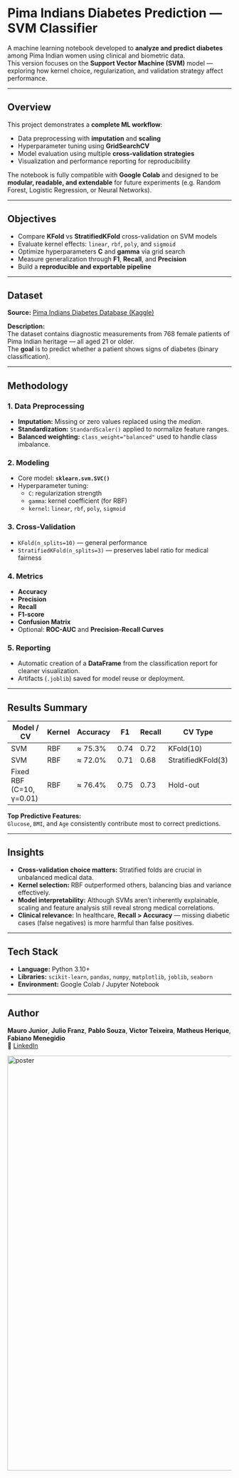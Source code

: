 # Pima Indians Diabetes Prediction — SVM Classifier

A machine learning notebook developed to **analyze and predict diabetes** among Pima Indian women using clinical and biometric data.  
This version focuses on the **Support Vector Machine (SVM)** model — exploring how kernel choice, regularization, and validation strategy affect performance.

---

## Overview

This project demonstrates a **complete ML workflow**:
- Data preprocessing with **imputation** and **scaling**
- Hyperparameter tuning using **GridSearchCV**
- Model evaluation using multiple **cross-validation strategies**
- Visualization and performance reporting for reproducibility

The notebook is fully compatible with **Google Colab** and designed to be **modular, readable, and extendable** for future experiments (e.g. Random Forest, Logistic Regression, or Neural Networks).

---

## Objectives

- Compare **KFold** vs **StratifiedKFold** cross-validation on SVM models  
- Evaluate kernel effects: `linear`, `rbf`, `poly`, and `sigmoid`  
- Optimize hyperparameters **C** and **gamma** via grid search  
- Measure generalization through **F1**, **Recall**, and **Precision**  
- Build a **reproducible and exportable pipeline**  

---

## Dataset

**Source:** [Pima Indians Diabetes Database (Kaggle)](https://www.kaggle.com/datasets/uciml/pima-indians-diabetes-database)

**Description:**  
The dataset contains diagnostic measurements from 768 female patients of Pima Indian heritage — all aged 21 or older.  
The **goal** is to predict whether a patient shows signs of diabetes (binary classification).

---

## Methodology

### 1. Data Preprocessing
- **Imputation:** Missing or zero values replaced using the *median*.
- **Standardization:** `StandardScaler()` applied to normalize feature ranges.
- **Balanced weighting:** `class_weight="balanced"` used to handle class imbalance.

### 2. Modeling
- Core model: **`sklearn.svm.SVC()`**
- Hyperparameter tuning:
  - `C`: regularization strength
  - `gamma`: kernel coefficient (for RBF)
  - `kernel`: `linear`, `rbf`, `poly`, `sigmoid`

### 3. Cross-Validation
- `KFold(n_splits=10)` — general performance
- `StratifiedKFold(n_splits=3)` — preserves label ratio for medical fairness

### 4. Metrics
- **Accuracy**
- **Precision**
- **Recall**
- **F1-score**
- **Confusion Matrix**
- Optional: **ROC-AUC** and **Precision-Recall Curves**

### 5. Reporting
- Automatic creation of a **DataFrame** from the classification report for cleaner visualization.
- Artifacts (`.joblib`) saved for model reuse or deployment.

---

##  Results Summary

| Model / CV | Kernel | Accuracy | F1 | Recall | CV Type |
|-------------|---------|-----------|------|----------|----------|
| SVM | RBF | ≈ 75.3% | 0.74 | 0.72 | KFold(10) |
| SVM | RBF | ≈ 72.0% | 0.71 | 0.68 | StratifiedKFold(3) |
| Fixed RBF (C=10, γ=0.01) | RBF | ≈ 76.4% | 0.75 | 0.73 | Hold-out |

**Top Predictive Features:**  
`Glucose`, `BMI`, and `Age` consistently contribute most to correct predictions.

---

##  Insights

- **Cross-validation choice matters:** Stratified folds are crucial in unbalanced medical data.  
- **Kernel selection:** RBF outperformed others, balancing bias and variance effectively.  
- **Model interpretability:** Although SVMs aren’t inherently explainable, scaling and feature analysis still reveal strong medical correlations.  
- **Clinical relevance:** In healthcare, **Recall > Accuracy** — missing diabetic cases (false negatives) is more harmful than false positives.

---

## Tech Stack

- **Language:** Python 3.10+  
- **Libraries:** `scikit-learn`, `pandas`, `numpy`, `matplotlib`, `joblib`, `seaborn`  
- **Environment:** Google Colab / Jupyter Notebook  

---

## Author

**Mauro Junior**, **Julio Franz**, **Pablo Souza**, **Victor Teixeira**, **Matheus Herique**, **Fabiano Menegidio**  
🔗 [LinkedIn](https://www.linkedin.com/feed/update/urn:li:activity:7379939858934476800/) 

<img width="757" height="932" alt="poster" src="https://github.com/user-attachments/assets/fbf4fb6f-0b20-4c5d-a7d3-1f5cd8b62220" />

